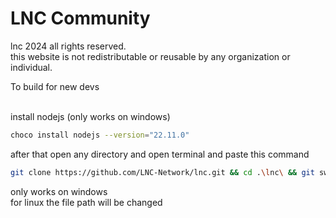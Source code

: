 # LNC Community

lnc 2024 all rights reserved.<br>
this website is not redistributable or reusable by any organization or individual.<br>

To build for new devs<br><br>

install nodejs (only works on windows)

```bash
choco install nodejs --version="22.11.0"
```

after that open any directory and open terminal and paste this command

```bash
git clone https://github.com/LNC-Network/lnc.git && cd .\lnc\ && git switch dev && npm i && npm run dev
```

only works on windows <br>
for linux the file path will be changed